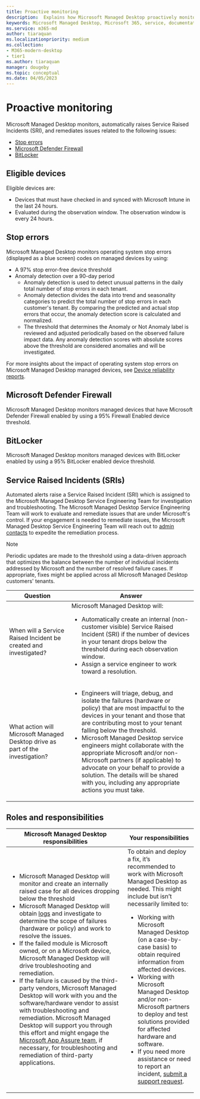```yaml
---
title: Proactive monitoring
description:  Explains how Microsoft Managed Desktop proactively monitors devices for potential issues
keywords: Microsoft Managed Desktop, Microsoft 365, service, documentation
ms.service: m365-md
author: tiaraquan
ms.localizationpriority: medium
ms.collection: 
- M365-modern-desktop
- tier1
ms.author: tiaraquan
manager: dougeby
ms.topic: conceptual
ms.date: 04/05/2023
---
```


# Proactive monitoring

Microsoft Managed Desktop monitors, automatically raises Service Raised Incidents (SRI), and remediates issues related to the following issues:

- [Stop errors](#stop-errors)
- [Microsoft Defender Firewall](#microsoft-defender-firewall)
- [BitLocker](#bitlocker)

## Eligible devices

Eligible devices are:

- Devices that must have checked in and synced with Microsoft Intune in the last 24 hours.  
- Evaluated during the observation window. The observation window is every 24 hours.  

## Stop errors

Microsoft Managed Desktop monitors operating system stop errors (displayed as a blue screen) codes on managed devices by using:

- A 97% stop error-free device threshold
- Anomaly detection over a 90-day period
    - Anomaly detection is used to detect unusual patterns in the daily total number of stop errors in each tenant.
    - Anomaly detection divides the data into trend and seasonality categories to predict the total number of stop errors in each customer's tenant. By comparing the predicted and actual stop errors that occur, the anomaly detection score is calculated and normalized.
    - The threshold that determines the Anomaly or Not Anomaly label is reviewed and adjusted periodically based on the observed failure impact data. Any anomaly detection scores with absolute scores above the threshold are considered anomalies and will be investigated.

For more insights about the impact of operating system stop errors on Microsoft Managed Desktop managed devices, see [Device reliability reports](../operate/reports.md#device-health-reports).

## Microsoft Defender Firewall

Microsoft Managed Desktop monitors managed devices that have Microsoft Defender Firewall enabled by using a 95% Firewall Enabled device threshold.

## BitLocker

Microsoft Managed Desktop monitors managed devices with BitLocker enabled by using a 95% BitLocker enabled device threshold.

## Service Raised Incidents (SRIs)

Automated alerts raise a Service Raised Incident (SRI) which is assigned to the Microsoft Managed Desktop Service Engineering Team for investigation and troubleshooting. The Microsoft Managed Desktop Service Engineering Team will work to evaluate and remediate issues that are under Microsoft's control. If your engagement is needed to remediate issues, the Microsoft Managed Desktop Service Engineering Team will reach out to [admin contacts](../prepare/add-admin-contacts.md) to expedite the remediation process.

> [!NOTE]
> Periodic updates are made to the threshold using a data-driven approach that optimizes the balance between the number of individual incidents addressed by Microsoft and the number of resolved failure cases. If appropriate, fixes might be applied across all Microsoft Managed Desktop customers' tenants.

| Question | Answer |
| ----- | ----- |
| When will a Service Raised Incident be created and investigated? | Microsoft Managed Desktop will:<ul><li>Automatically create an internal (non-customer visible) Service Raised Incident (SRI) if the number of devices in your tenant drops below the threshold during each observation window.</li><li>Assign a service engineer to work toward a resolution.</li></ul> |
| What action will Microsoft Managed Desktop drive as part of the investigation? | <ul><li>Engineers will triage, debug, and isolate the failures (hardware or policy) that are most impactful to the devices in your tenant and those that are contributing most to your tenant falling below the threshold.</li><li>Microsoft Managed Desktop service engineers might collaborate with the appropriate Microsoft and/or non-Microsoft partners (if applicable) to advocate on your behalf to provide a solution. The details will be shared with you, including any appropriate actions you must take.</li></ul> |

## Roles and responsibilities

| Microsoft Managed Desktop responsibilities | Your responsibilities |
| ----- | ----- |
| <ul><li>Microsoft Managed Desktop will monitor and create an internally raised case for all devices dropping below the threshold</li><li>Microsoft Managed Desktop will obtain [logs](../references/diagnostic-logs.md) and investigate to determine the scope of failures (hardware or policy) and work to resolve the issues.</li><li>If the failed module is Microsoft owned, or on a Microsoft device, Microsoft Managed Desktop will drive troubleshooting and remediation.</li><li>If the failure is caused by the third-party vendors, Microsoft Managed Desktop will work with you and the software/hardware vendor to assist with troubleshooting and remediation. Microsoft Managed Desktop will support you through this effort and might engage the [Microsoft App Assure team](/windows/compatibility/app-assure), if necessary, for troubleshooting and remediation of third-party applications.</li></ul> | To obtain and deploy a fix, it’s recommended to work with Microsoft Managed Desktop as needed. This might include but isn’t necessarily limited to:<br><ul><li>Working with Microsoft Managed Desktop (on a case-by-case basis) to obtain required information from affected devices.</li><li>Working with Microsoft Managed Desktop and/or non-Microsoft partners to deploy and test solutions provided for affected hardware and software.</li><li>If you need more assistance or need to report an incident, [submit a support request](../operate/support-request.md).</li></ul> |
